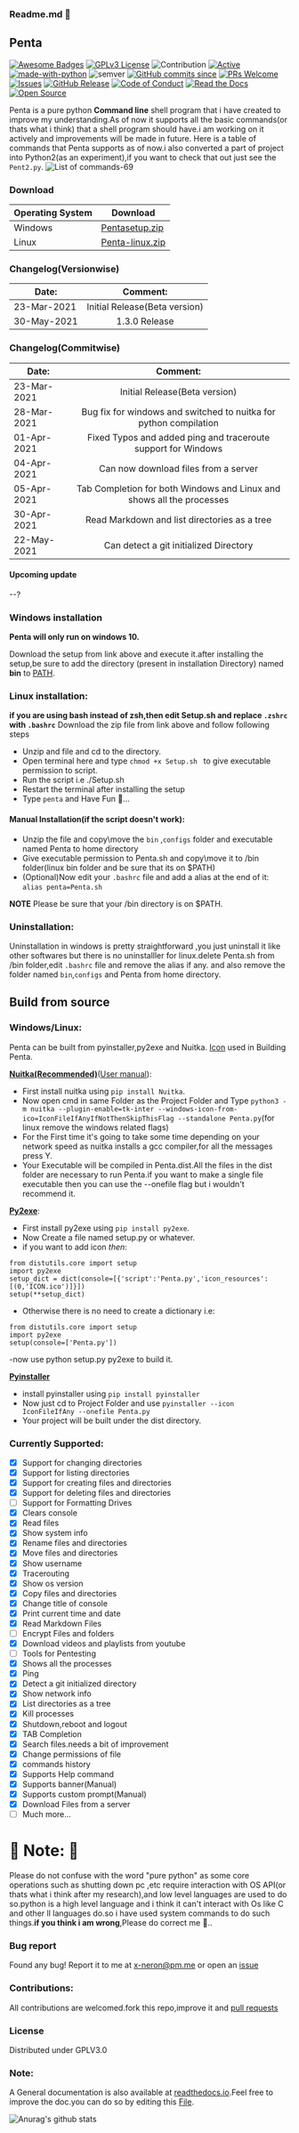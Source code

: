 ### Readme.md 👋
## Penta
[![Awesome Badges](https://img.shields.io/badge/badges-awesome-green.svg)](https://github.com/Justaus3r/Penta)
[![GPLv3 License](https://img.shields.io/badge/License-GPL%20v3-yellow.svg)](https://opensource.org/licenses/)
![Contribution](https://img.shields.io/badge/Contributions-Welcome-<brightgreen>)
[![Active](http://img.shields.io/badge/Status-Active-green.svg)](https://github.com/Justaus3r)
[![made-with-python](https://img.shields.io/badge/Made%20with-Python-1f425f.svg)](https://www.python.org/)
![semver](https://badgen.net/badge/Semantic-Version/1.3.0/purple)
[![GitHub commits since](https://img.shields.io/github/commits-since/Justaus3r/Penta/1.0.svg)](https://github.com/Justaus3r/Penta/commit/) 
[![PRs Welcome](https://img.shields.io/badge/PRs-welcome-brightgreen.svg?style=flat-square)](http://makeapullrequest.com)
[![Issues](https://img.shields.io/github/issues-raw/Justaus3r/Penta?maxAge=25000)](https://github.com/Justaus3r/Penta/issues)
[![GitHub Release](https://img.shields.io/github/release/Justaus3r/Penta?style=flat)]()
[![Code of Conduct](https://img.shields.io/badge/code%20of-conduct-ff69b4.svg?style=flat)](https://github.com/Justaus3r/Penta/blob/main/docs/CODE_OF_CONDUCT.md) 
[![Read the Docs](https://readthedocs.org/projects/penta/badge/?version=latest)](https://penta.readthedocs.io/en/latest/?badge=latest)
[![Open Source](https://badges.frapsoft.com/os/v1/open-source.svg?v=103)](https://opensource.org/)

 
Penta is a pure python **Command line** shell program that i have created to improve my understanding.As of now it supports all the basic commands(or thats what i think) that a shell program should have.i am working on it actively and improvements will be made in future.
Here is a table of commands that Penta supports as of now.i also converted a part of project into Python2(as an experiment),if you want to check that out just see the ```Pent2.py```. 
![List of commands-69](https://drive.google.com/uc?export=download&id=1ZfUtJmYf5mmUhKh8CHAfylyl069LWmwn)

### Download
|Operating System | Download                                                                                           |                                                               
| -------------   | ------------                                                                                       |
| Windows         | [Pentasetup.zip](https://mega.nz/file/481gUD5S#yEr5yZzfTepSVgwppwfBAPzuOxpsqmOnj70YEwSmCy8)|| 
| Linux           | [Penta-linux.zip](https://mega.nz/file/JplklbiI#ON2yVjeH0dnPeNwy5pVf8ZgRXzkAjIxIHvLz9AG3-RE)


### Changelog(Versionwise)
| Date:         | Comment:                                     | 
| ------------- |:-------------:                               | 
|23-Mar-2021    | Initial Release(Beta version)                |
|30-May-2021    | 1.3.0 Release                                |
### Changelog(Commitwise)
| Date:         | Comment:                                                                | 
| ------------- |:-------------:                                                          | 
|23-Mar-2021    | Initial Release(Beta version)                                           |
|28-Mar-2021    | Bug fix for windows and switched to nuitka for python compilation       |
|01-Apr-2021    | Fixed Typos and added ping and traceroute support for Windows           | 
|04-Apr-2021    | Can now download files from a server                                    |
|05-Apr-2021    | Tab Completion for both Windows and Linux and shows all the processes   |
|30-Apr-2021    | Read Markdown and list directories as a tree                            |
|22-May-2021    | Can detect a git initialized Directory                                  |


#### Upcoming update
--?
### Windows installation
**Penta will only run on windows 10.**

Download the setup from link above and execute it.after installing the setup,be sure to add the directory (present in installation Directory) named **bin** to [PATH](https://www.architectryan.com/2018/03/17/add-to-the-path-on-windows-10/).
### Linux installation:
**if you are using bash instead of zsh,then edit Setup.sh and replace ```.zshrc``` with ```.bashrc```** 
Download the zip file from link above and follow following steps
- Unzip and file and cd to the directory.
- Open terminal here and type ```chmod +x Setup.sh ``` to give executable permission to script.
- Run the script i.e ./Setup.sh
- Restart the terminal after installing the setup
- Type ```penta``` and Have Fun 🥳...
#### Manual Installation(if the script doesn't work):
- Unzip the file and copy\move the ```bin``` ,```configs``` folder and executable named Penta to home directory
- Give executable permission to Penta.sh and copy\move it to /bin folder(linux bin folder and be sure that its on $PATH)
- (Optional)Now edit your ```.bashrc``` file and add a alias at the end of it: ```alias penta=Penta.sh```

**NOTE** Please be sure that your /bin directory is on $PATH. 

### Uninstallation:
Uninstallation in windows is pretty straightforward ,you just uninstall it like other softwares but there is no uninstalller for linux.delete Penta.sh from /bin folder,edit ```.bashrc``` file and remove the alias if any. and also remove the folder named ```bin```,```configs``` and Penta from home directory.
## Build from source
### Windows/Linux:
Penta can be built from pyinstaller,py2exe and Nuitka.
[Icon](https://www.flaticon.com/free-icon/command-window_656) used in Building Penta.

**[Nuitka(Recommended)](https://nuitka.net/)**([User manual](https://nuitka.net/doc/user-manual.html)):
- First install nuitka using ```pip install Nuitka```.
- Now open cmd in same Folder as the Project Folder and Type ```python3 -m nuitka --plugin-enable=tk-inter --windows-icon-from-ico=IconFileIfAnyIfNotThenSkipThisFlag --standalone Penta.py```(for linux remove the windows related flags)
- For the First time it's going to take some time depending on your network speed as nuitka installs a gcc compiler,for all the messages press Y.
- Your Executable will be compiled in Penta.dist.All the files in the dist folder are necessary to run Penta.if you want to make a single file executable then you can use the --onefile flag but i wouldn't recommend it. 

**[Py2exe](https://www.py2exe.org/)**:
- First install py2exe using ```pip install py2exe```.
- Now Create a file named setup.py or whatever.
- if you want to add icon *then*:
```
from distutils.core import setup
import py2exe
setup_dict = dict(console=[{'script':'Penta.py','icon_resources':[(0,'ICON.ico')]}])
setup(**setup_dict)
```
- Otherwise there is no need to create a dictionary i.e:
```
from distutils.core import setup
import py2exe
setup(console=['Penta.py'])
```
-now use python setup.py py2exe to build it.

**[Pyinstaller](https://www.pyinstaller.org/)**
- install pyinstaller using ```pip install pyinstaller```
- Now just cd to Project Folder and use ```pyinstaller --icon IconFileIfAny --onefile Penta.py```
- Your project will be built under the dist directory.
### Currently Supported:
- [x] Support for changing directories
- [x] Support for listing directories
- [x] Support for creating files and directories
- [x] Support for deleting files and directories
- [ ] Support for Formatting Drives
- [x] Clears console
- [x] Read files
- [x] Show system info
- [x] Rename files and directories
- [x] Move files and directories
- [x] Show username
- [x] Tracerouting 
- [x] Show os version 
- [x] Copy files and directories
- [x] Change title of console
- [x] Print current time and date
- [x] Read Markdown Files 
- [ ] Encrypt Files and folders
- [x] Download videos and playlists from youtube 
- [ ] Tools for Pentesting
- [x] Shows all the processes 
- [x] Ping
- [X] Detect a git initialized directory 
- [x] Show network info
- [x] List directories as a tree 
- [x] Kill processes
- [x] Shutdown,reboot and logout
- [x] TAB Completion 
- [x] Search files.needs a bit of improvement
- [x] Change permissions of file
- [x] commands history
- [x] Supports Help command
- [x] Supports banner(Manual)
- [x] Supports custom prompt(Manual)
- [x] Download Files from a server 
- [ ] Much more...
# 🔴 Note: 🔴
Please do not confuse with the word "pure python" as some core operations such as shutting down pc ,etc require interaction with OS API(or thats what i think after my research),and low level languages are used to do so.python is a high level language and i think it can't interact with Os like C and other ll languages do.so i have used system commands to do such things.**if you think i am wrong**,Please do correct me 🙂..
### Bug report
Found any bug!
Report it to me at x-neron@pm.me
or open an [issue](https://github.com/Justaus3r/Penta/issues)
### Contributions:
All contributions are welcomed.fork this repo,improve it and [pull requests](https://github.com/Justaus3r/Penta/pulls)
### License
Distributed under GPLV3.0
### Note:
A General documentation is also available at [readthedocs.io](https://penta.readthedocs.io/en/latest/).Feel free to improve the doc.you can do so by editing this [File](https://github.com/Justaus3r/Penta/blob/main/docs/index.rst).



![Anurag's github stats](https://github-readme-stats.vercel.app/api?username=Justaus3r)
